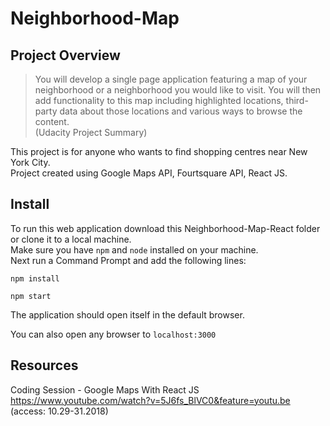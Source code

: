 # Neighborhood-Map

## Project Overview 
> You will develop a single page application featuring a map of your neighborhood or a neighborhood you would like to visit. You will then add functionality to this map including highlighted locations, third-party data about those locations and various ways to browse the  content.<br/>
>(Udacity Project Summary)

This project is for anyone who wants to find shopping centres near New York City.<br />
Project created using Google Maps API, Fourtsquare API, React JS.


## Install

To run this web application download this Neighborhood-Map-React folder or clone it to a local machine.<br /> 
Make sure you have `npm` and `node` installed on your machine.<br />
Next run a Command Prompt and add the following lines:

```npm install```

```npm start```

The application should open itself in the default browser.

You can also open any browser to `localhost:3000`


## Resources

Coding Session - Google Maps With React JS
https://www.youtube.com/watch?v=5J6fs_BlVC0&feature=youtu.be (access: 10.29-31.2018)
